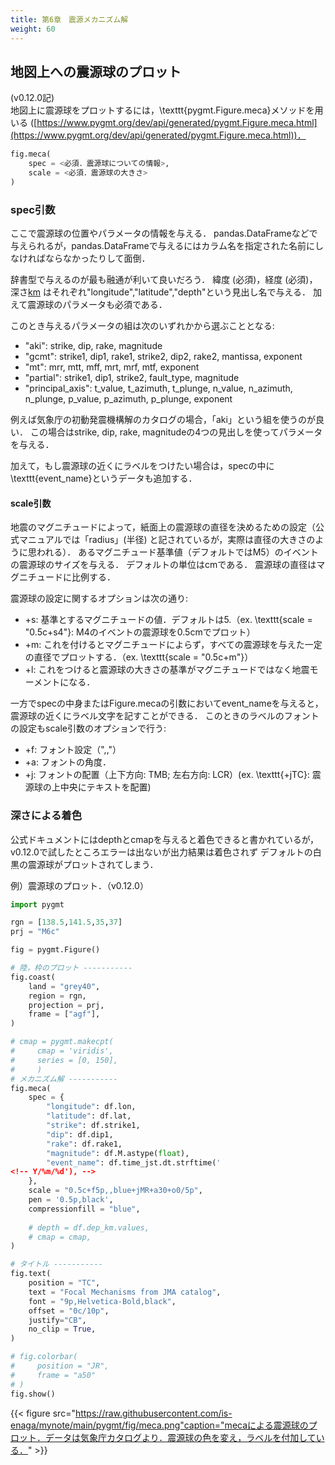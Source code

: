 ```yaml
---
title: 第6章　震源メカニズム解 
weight: 60 
---
```

<!-- ######################################### -->

<!-- =================================== -->
## 地図上への震源球のプロット
<!-- =================================== -->
(v0.12.0記)  
地図上に震源球をプロットするには，\texttt{pygmt.Figure.meca}メソッドを用いる
([https://www.pygmt.org/dev/api/generated/pygmt.Figure.meca.html](https://www.pygmt.org/dev/api/generated/pygmt.Figure.meca.html))．
```python
fig.meca(
    spec = <必須．震源球についての情報>,
    scale = <必須．震源球の大きさ>
)
 ```
<!-- ---------------------------------- -->
### spec引数
<!-- ---------------------------------- -->
ここで震源球の位置やパラメータの情報を与える．
pandas.DataFrameなどで与えられるが，pandas.DataFrameで与えるにはカラム名を指定された名前にしなければならなかったりして面倒．

辞書型で与えるのが最も融通が利いて良いだろう．
緯度 (必須)，経度 (必須)，深さ[km](任意) はそれぞれ"longitude","latitude","depth"という見出し名で与える．
加えて震源球のパラメータも必須である．

このとき与えるパラメータの組は次のいずれかから選ぶこととなる:


- "aki": strike, dip, rake, magnitude
- "gcmt": strike1, dip1, rake1, strike2, dip2, rake2, mantissa, exponent
- "mt": mrr, mtt, mff, mrt, mrf, mtf, exponent
- "partial": strike1, dip1, strike2, fault\_type, magnitude
- "principal\_axis": t\_value, t\_azimuth, t\_plunge, n\_value, n\_azimuth, n\_plunge, p\_value, p\_azimuth, p\_plunge, exponent


例えば気象庁の初動発震機構解のカタログの場合，「aki」という組を使うのが良い．
この場合はstrike, dip, rake, magnitudeの4つの見出しを使ってパラメータを与える．

加えて，もし震源球の近くにラベルをつけたい場合は，specの中に\texttt{event\_name}というデータも追加する．
<!-- ............................. -->
#### scale引数
<!-- ............................. -->
地震のマグニチュードによって，紙面上の震源球の直径を決めるための設定（公式マニュアルでは「radius」(半径) と記されているが，実際は直径の大きさのように思われる）．
あるマグニチュード基準値（デフォルトではM5）のイベントの震源球のサイズを与える．
デフォルトの単位はcmである．
震源球の直径はマグニチュードに比例する．

震源球の設定に関するオプションは次の通り:


- +s: 基準とするマグニチュードの値．デフォルトは5.（ex. \texttt{scale = "0.5c+s4"}: M4のイベントの震源球を0.5cmでプロット）
- +m: これを付けるとマグニチュードによらず，すべての震源球を与えた一定の直径でプロットする．（ex. \texttt{scale = "0.5c+m"}）
- +l: これをつけると震源球の大きさの基準がマグニチュードではなく地震モーメントになる．



一方でspecの中身またはFigure.mecaの引数においてevent\_nameを与えると，震源球の近くにラベル文字を記すことができる．
このときのラベルのフォントの設定もscale引数のオプションで行う:


- +f: フォント設定（"<size>,<font name>,<color>"）
- +a: フォントの角度． 
- +j: フォントの配置（上下方向: TMB; 左右方向: LCR）(ex. \texttt{+jTC}: 震源球の上中央にテキストを配置)


<!-- ---------------------------------- -->
### 深さによる着色
<!-- ---------------------------------- -->
公式ドキュメントにはdepthとcmapを与えると着色できると書かれているが，
v0.12.0で試したところエラーは出ないが出力結果は着色されず
デフォルトの白黒の震源球がプロットされてしまう．


例）震源球のプロット．（v0.12.0）
```python
import pygmt

rgn = [138.5,141.5,35,37]
prj = "M6c"

fig = pygmt.Figure()

# 陸，枠のプロット -----------
fig.coast(
    land = "grey40",
    region = rgn,
    projection = prj,
    frame = ["agf"],
)

# cmap = pygmt.makecpt(
#     cmap = 'viridis',
#     series = [0, 150],
#     )
# メカニズム解 -----------
fig.meca(
    spec = {
        "longitude": df.lon,
        "latitude": df.lat,
        "strike": df.strike1,
        "dip": df.dip1,
        "rake": df.rake1,
        "magnitude": df.M.astype(float),
        "event_name": df.time_jst.dt.strftime('
<!-- Y/%m/%d'), -->
    },
    scale = "0.5c+f5p,,blue+jMR+a30+o0/5p",
    pen = '0.5p,black',
    compressionfill = "blue",
    
    # depth = df.dep_km.values,
    # cmap = cmap,
)

# タイトル -----------
fig.text(
    position = "TC",
    text = "Focal Mechanisms from JMA catalog",
    font = "9p,Helvetica-Bold,black",
    offset = "0c/10p",
    justify="CB",
    no_clip = True,
)

# fig.colorbar(
#     position = "JR",
#     frame = "a50"
# )
fig.show()
 ```


{{< figure   src="https://raw.githubusercontent.com/is-enaga/mynote/main/pygmt/fig/meca.png"caption="mecaによる震源球のプロット．データは気象庁カタログより．震源球の色を変え，ラベルを付加している．"  >}}
<!-- ######################################### -->
